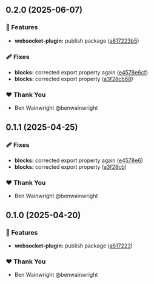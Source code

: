 ## 0.2.0 (2025-06-07)

### 🚀 Features

- **websocket-plugin:** publish package ([a617223b5](https://github.com/hass-blocks/hass-blocks/commit/a617223b5))

### 🩹 Fixes

- **blocks:** corrected export property again ([e4578e6cf](https://github.com/hass-blocks/hass-blocks/commit/e4578e6cf))
- **blocks:** corrected export property ([a3f28cb68](https://github.com/hass-blocks/hass-blocks/commit/a3f28cb68))

### ❤️ Thank You

- Ben Wainwright @benwainwright

## 0.1.1 (2025-04-25)

### 🩹 Fixes

- **blocks:** corrected export property again ([e4578e6](https://github.com/benwainwright/hass-blocks/commit/e4578e6))
- **blocks:** corrected export property ([a3f28cb](https://github.com/benwainwright/hass-blocks/commit/a3f28cb))

### ❤️ Thank You

- Ben Wainwright @benwainwright

## 0.1.0 (2025-04-20)

### 🚀 Features

- **websocket-plugin:** publish package ([a617223](https://github.com/benwainwright/hass-blocks/commit/a617223))

### ❤️ Thank You

- Ben Wainwright @benwainwright
